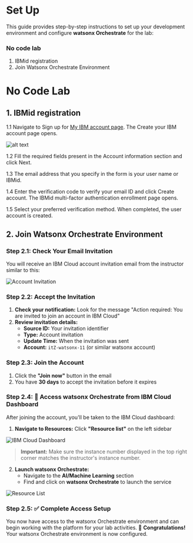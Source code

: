# Set Up

This guide provides step-by-step instructions to set up your development environment and configure **watsonx Orchestrate** for the lab:

### No code lab
1. IBMid registration
2. Join Watsonx Orchestrate Environment

# No Code Lab

## 1. IBMid registration
1.1 Navigate to Sign up for [My IBM account page](https://www.ibm.com/account/reg/us-en/signup?formid=urx-19776). The Create your IBM account page opens.

![alt text](images/signup.png)

1.2 Fill the required fields present in the Account information section and click Next.

1.3 The email address that you specify in the form is your user name or IBMid.

1.4 Enter the verification code to verify your email ID and click Create account. The IBMid multi-factor authentication enrollment page opens.

1.5 Select your preferred verification method. When completed, the user account is created.

## 2. Join Watsonx Orchestrate Environment

### Step 2.1: Check Your Email Invitation
You will receive an IBM Cloud account invitation email from the instructor similar to this:

![Account Invitation](images/joinaccount.png)

### Step 2.2: Accept the Invitation
1. **Check your notification:** Look for the message "Action required: You are invited to join an account in IBM Cloud"
2. **Review invitation details:**
   - **Source ID:** Your invitation identifier
   - **Type:** Account invitation
   - **Update Time:** When the invitation was sent
   - **Account:** `itZ-watsonx-11` (or similar watsonx account)

### Step 2.3: Join the Account
1. Click the **"Join now"** button in the email
2. You have **30 days** to accept the invitation before it expires

### Step 2.4: 🚀 Access watsonx Orchestrate from IBM Cloud Dashboard
After joining the account, you'll be taken to the IBM Cloud dashboard:

1. **Navigate to Resources:** Click **"Resource list"** on the left sidebar

![IBM Cloud Dashboard](images/clouddashboard.png)

> **Important:** Make sure the instance number displayed in the top right corner matches the instructor's instance number.

2. **Launch watsonx Orchestrate:** 
   - Navigate to the **AI/Machine Learning** section
   - Find and click on **watsonx Orchestrate** to launch the service

![Resource List](images/resourcelist.png)

### Step 2.5: ✅ Complete Access Setup
You now have access to the watsonx Orchestrate environment and can begin working with the platform for your lab activities.
🎉 **Congratulations!** Your watsonx Orchestrate environment is now configured.


